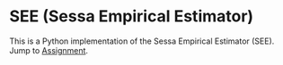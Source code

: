 # SEE (Sessa Empirical Estimator)

This is a Python implementation of the Sessa Empirical Estimator (SEE). Jump to [Assignment](src/assignment.ipynb).

